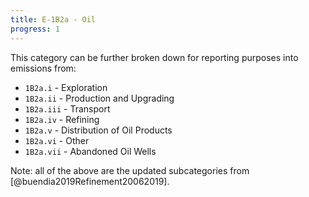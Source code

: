 ```yaml
---
title: E-1B2a - Oil
progress: 1
---
```





This category can be further broken down for reporting purposes into emissions from:

- `1B2a.i` - Exploration
- `1B2a.ii` - Production and Upgrading
- `1B2a.iii` - Transport
- `1B2a.iv` - Refining
- `1B2a.v` - Distribution of Oil Products
- `1B2a.vi` - Other
- `1B2a.vii` - Abandoned Oil Wells 

Note: all of the above are the updated subcategories from [@buendia2019Refinement20062019].



